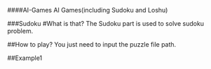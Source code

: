 ####AI-Games
AI Games(including Sudoku and Loshu)

###Sudoku
#What is that?
The Sudoku part is used to solve sudoku problem.

##How to play?
You just need to input the puzzle file path.

##Example1
